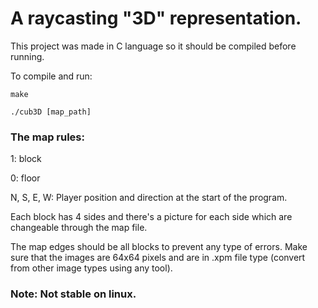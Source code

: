 # A raycasting "3D" representation.

This project was made in C language so it should be compiled before running.

To compile and run:

`make`

`./cub3D [map_path]`

### The map rules:

1: block

0: floor

N, S, E, W: Player position and direction at the start of the program.

Each block has 4 sides and there's a picture for each side which are changeable through the map file.

The map edges should be all blocks to prevent any type of errors.
Make sure that the images are 64x64 pixels and are in .xpm file type (convert from other image types using any tool).

### Note: Not stable on linux.
